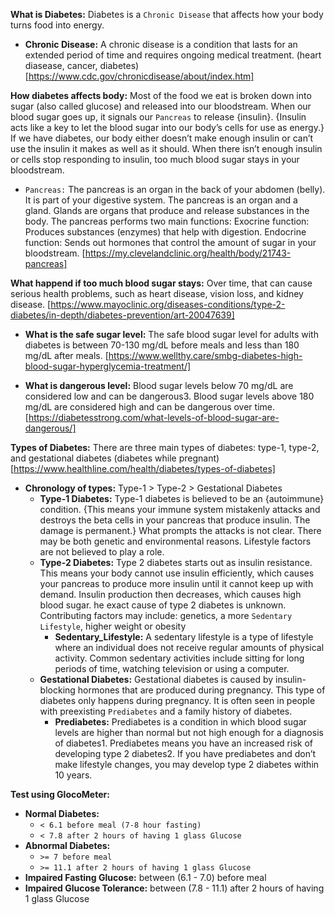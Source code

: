 **What is Diabetes:** Diabetes is a `Chronic Disease` that affects how your body turns food into energy.
* **Chronic Disease:** A chronic disease is a condition that lasts for an extended period of time and requires ongoing medical treatment. (heart diasease, cancer, diabetes) [https://www.cdc.gov/chronicdisease/about/index.htm]

**How diabetes affects body:** Most of the food we eat is broken down into sugar (also called glucose) and released into our bloodstream. When our blood sugar goes up, it signals our `Pancreas` to release {insulin}. {Insulin acts like a key to let the blood sugar into our body’s cells for use as energy.} If we have diabetes, our body either doesn’t make enough insulin or can’t use the insulin it makes as well as it should. When there isn’t enough insulin or cells stop responding to insulin, too much blood sugar stays in your bloodstream.
* `Pancreas:` The pancreas is an organ in the back of your abdomen (belly). It is part of your digestive system. The pancreas is an organ and a gland. Glands are organs that produce and release substances in the body. The pancreas performs two main functions: Exocrine function: Produces substances (enzymes) that help with digestion. Endocrine function: Sends out hormones that control the amount of sugar in your bloodstream. [https://my.clevelandclinic.org/health/body/21743-pancreas]

**What happend if too much blood sugar stays:**  Over time, that can cause serious health problems, such as heart disease, vision loss, and kidney disease. [https://www.mayoclinic.org/diseases-conditions/type-2-diabetes/in-depth/diabetes-prevention/art-20047639]

* **What is the safe sugar level:** The safe blood sugar level for adults with diabetes is between 70-130 mg/dL before meals and less than 180 mg/dL after meals. [https://www.wellthy.care/smbg-diabetes-high-blood-sugar-hyperglycemia-treatment/]

* **What is dangerous level:** Blood sugar levels below 70 mg/dL are considered low and can be dangerous3. Blood sugar levels above 180 mg/dL are considered high and can be dangerous over time. [https://diabetesstrong.com/what-levels-of-blood-sugar-are-dangerous/]

**Types of Diabetes:** There are three main types of diabetes: type-1, type-2, and gestational diabetes (diabetes while pregnant) [https://www.healthline.com/health/diabetes/types-of-diabetes]
* **Chronology of types:** Type-1 > Type-2 > Gestational Diabetes
	* **Type-1 Diabetes:** Type-1 diabetes is believed to be an {autoimmune} condition. {This means your immune system mistakenly attacks and destroys the beta cells in your pancreas that produce insulin. The damage is permanent.} What prompts the attacks is not clear. There may be both genetic and environmental reasons. Lifestyle factors are not believed to play a role.
	* **Type-2 Diabetes:** Type 2 diabetes starts out as insulin resistance. This means your body cannot use insulin efficiently, which causes your pancreas to produce more insulin until it cannot keep up with demand. Insulin production then decreases, which causes high blood sugar. he exact cause of type 2 diabetes is unknown. Contributing factors may include: genetics, a more `Sedentary Lifestyle`, higher weight or obesity
		* **Sedentary_Lifestyle:** A sedentary lifestyle is a type of lifestyle where an individual does not receive regular amounts of physical activity. Common sedentary activities include sitting for long periods of time, watching television or using a computer.
	* **Gestational Diabetes:** Gestational diabetes is caused by insulin-blocking hormones that are produced during pregnancy. This type of diabetes only happens during pregnancy. It is often seen in people with preexisting `Prediabetes` and a family history of diabetes.
		* **Prediabetes:** Prediabetes is a condition in which blood sugar levels are higher than normal but not high enough for a diagnosis of diabetes1. Prediabetes means you have an increased risk of developing type 2 diabetes2. If you have prediabetes and don’t make lifestyle changes, you may develop type 2 diabetes within 10 years.


**Test using GlocoMeter:**
* **Normal Diabetes:**
	* `< 6.1 before meal (7-8 hour fasting)`
	* `< 7.8 after 2 hours of having 1 glass Glucose`
* **Abnormal Diabetes:**
	* `>= 7 before meal`
	* `>= 11.1 after 2 hours of having 1 glass Glucose`
* **Impaired Fasting Glucose:** between (6.1 - 7.0) before meal
* **Impaired Glucose Tolerance:** between (7.8 - 11.1) after 2 hours of having 1 glass Glucose